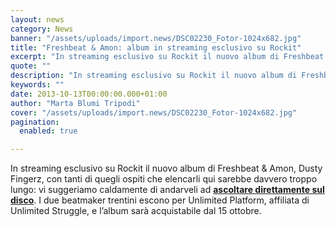 ```yaml
---
layout: news
category: News
banner: "/assets/uploads/import.news/DSC02230_Fotor-1024x682.jpg"
title: "Freshbeat & Amon: album in streaming esclusivo su Rockit"
excerpt: "In streaming esclusivo su Rockit il nuovo album di Freshbeat & Amon, Dusty Fingerz, con tanti di quegli ospiti che elencarli qui sarebbe davvero troppo lungo: vi suggeriamo caldamente di andarveli ad ascoltare direttamente sul disco. I due beatmaker trentini escono per Unlimited Platform, affiliata di Unlimited Struggle, e l’album sarà acquistabile dal 15 ottobre"
quote: ""
description: "In streaming esclusivo su Rockit il nuovo album di Freshbeat & Amon, Dusty Fingerz, con tanti di quegli ospiti che elencarli qui sarebbe davvero troppo lungo: vi suggeriamo caldamente di andarveli ad ascoltare direttamente sul disco. I due beatmaker trentini escono per Unlimited Platform, affiliata di Unlimited Struggle, e l’album sarà acquistabile dal 15 ottobre"
keywords: ""
date: 2013-10-13T00:00:00.000+01:00
author: "Marta Blumi Tripodi"
cover: "/assets/uploads/import.news/DSC02230_Fotor-1024x682.jpg"
pagination:
  enabled: true

---
```


[](https://hotmc.com/freshbeat-amon-album-in-streaming-esclusivo-su-rockit/dsc02230%5Ffotor/)

In streaming esclusivo su Rockit il nuovo album di Freshbeat & Amon, Dusty Fingerz, con tanti di quegli ospiti che elencarli qui sarebbe davvero troppo lungo: vi suggeriamo caldamente di andarveli ad [**ascoltare direttamente sul disco**](http://www.rockit.it/FRESHBEATAMON/album/dusty-fingerz/23756 "http://www.rockit.it/FRESHBEATAMON/album/dusty-fingerz/23756"). I due beatmaker trentini escono per Unlimited Platform, affiliata di Unlimited Struggle, e l’album sarà acquistabile dal 15 ottobre.